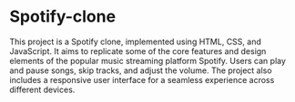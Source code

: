 # Spotify-clone

This project is a Spotify clone, implemented using HTML, CSS, and JavaScript. It aims to replicate some of the core features and design elements of the popular music streaming platform Spotify. Users can play and pause songs, skip tracks, and adjust the volume. The project also includes a responsive user interface for a seamless experience across different devices.